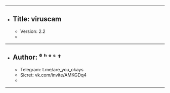 - - -

- Title: viruscam
  - 
  - Version: 2.2
  - 

- - -

- Author: ⁶ ʰ ᵒ ˢ †
  -
  - Telegram: t.me/are_you_okays
  - Sicret: vk.com/invite/AMKGDq4
  -
  
- - -
